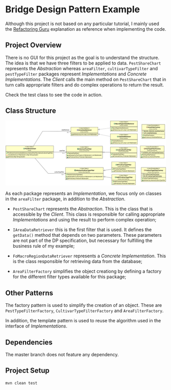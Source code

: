 # Bridge Design Pattern Example
Although this project is not based on any particular tutorial, I mainly used the [Refactoring Guru](https://refactoring.guru/design-patterns/bridge) explanation as reference when implementing the code.

## Project Overview

There is no GUI for this project as the goal is to understand the structure. The idea is that we have three filters to be applied to data. `PestShareChart` represents the _Abstraction_ whereas `areaFilter`, `cultivarTypeFilter` and `pestTypeFilter` packages represent _Implementations_ and _Concrete Implementations_. The _Client_ calls the main method on `PestShareChart` that in turn calls appropriate filters and do complex operations to return the result.

Check the test class to see the code in action.

## Class Structure

<img src="./pics/Diagram.png" />

As each package represents an _Implementation_, we focus only on classes in the `areaFilter` package, in addition to the _Abstraction_.

* `PestShareChart` represents the _Abstraction_. This is the class that is accessible by the _Client_. This class is responsible for calling appropriate _Implementations_ and using the result to perform complex operation;

* `IAreaDataRetriever` this is the first filter that is used. It defines the `getData()` method that depends on two parameters. These parameters are not part of the DP specification, but necessary for fulfilling the business rule of my example;

* `FoMacroRegionDataRetriever` represents a _Concrete Implementation_. This is the class responsible for retrieving data from the database;

* `AreaFilterFactory` simplifies the object creationg by defining a factory for the different filter types available for this package;

## Other Patterns
The factory pattern is used to simplify the creation of an object. These are `PestTypeFilterFactory`, `CultivarTypeFilterFactory` and `AreaFilterFactory`.

In addition, the template pattern is used to reuse the algorithm used in the interface of _Implementations_.

## Dependencies
The master branch does not feature any dependency.

## Project Setup
```
mvn clean test
```

